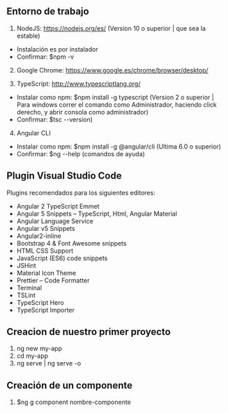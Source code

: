 ## Entorno de trabajo

1. NodeJS: https://nodejs.org/es/ (Version 10 o superior | que sea la estable)
- Instalación es por instalador
- Confirmar: $npm -v 

2. Google Chrome: https://www.google.es/chrome/browser/desktop/

3. TypeScript: http://www.typescriptlang.org/
- Instalar como npm: $npm install -g typescript (Version 2 o superior | Para windows correr el comando como Administrador, haciendo click derecho, y abrir consola como administrador)
- Confirmar: $tsc --version)

4. Angular CLI
- Instalar como npm: $npm install -g @angular/cli (Ultima 6.0 o superior)
- Confirmar: $ng --help (comandos de ayuda)

## Plugin Visual Studio Code

Plugins recomendados para los siguientes editores:

- Angular 2 TypeScript Emmet
- Angular 5 Snippets – TypeScript, Html, Angular Material
- Angular Language Service
- Angular v5 Snippets
- Angular2-inline
- Bootstrap 4 & Font Awesome snippets
- HTML CSS Support
- JavaScript (ES6) code snippets
- JSHint
- Material Icon Theme
- Prettier – Code Formatter
- Terminal
- TSLint
- TypeScript Hero
- TypeScript Importer

## Creacion de nuestro primer proyecto

1. ng new my-app
2. cd my-app
3. ng serve | ng serve -o

## Creación de un componente

1. $ng g component nombre-componente